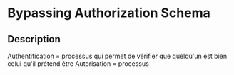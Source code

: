
# Bypassing Authorization Schema


## Description

Authentification = processus qui permet de vérifier que quelqu'un est bien celui qu'il prétend être
Autorisation = processus 